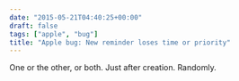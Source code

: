 ```yaml
---
date: "2015-05-21T04:40:25+00:00"
draft: false
tags: ["apple", "bug"]
title: "Apple bug: New reminder loses time or priority"
---
```


One or the other, or both. Just after creation. Randomly.

